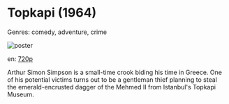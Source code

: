# Topkapi (1964)

Genres: comedy, adventure, crime

![poster](http://image.tmdb.org/t/p/w500/aaBXEFvT9BgpHX8J3OCt1JpTUxG.jpg)

en:
  [720p](magnet:?xt=urn:btih:4D9AB46A6EDEC0513EA3B686EB8715D3CF89FC44&tr=udp://glotorrents.pw:6969/announce&tr=udp://tracker.opentrackr.org:1337/announce&tr=udp://torrent.gresille.org:80/announce&tr=udp://tracker.openbittorrent.com:80&tr=udp://tracker.coppersurfer.tk:6969&tr=udp://tracker.leechers-paradise.org:6969&tr=udp://p4p.arenabg.ch:1337&tr=udp://tracker.internetwarriors.net:1337)
  


Arthur Simon Simpson is a small-time crook biding his time in Greece. One of his potential victims turns out to be a gentleman thief planning to steal the emerald-encrusted dagger of the Mehmed II from Istanbul's Topkapi Museum.